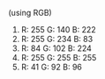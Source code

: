 (using RGB)
1. R: 255 G: 140 B: 222
2. R: 255 G: 234 B: 83
3. R: 84 G: 102 B: 224
4. R: 255 G: 255 B: 255
5. R: 41 G: 92 B: 96